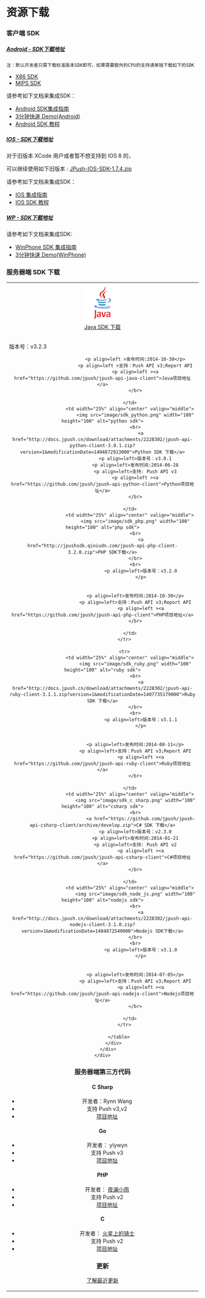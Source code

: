 <h1> 资源下载</h1>

### 客户端 SDK

##### [Android - SDK下载地址][0]

```
注：默认开发者只需下载标准版本SDK即可，如果需要额外的CPU的支持请单独下载如下的SDK
```
+ [X86 SDK](https://www.jpush.cn/downloads/sdk/android-with-x86/)
+ [MIPS SDK](https://www.jpush.cn/downloads/sdk/android-with-mips/)

请参考如下文档来集成SDK：

* [Android SDK集成指南][1]
* [3分钟快速 Demo(Android)][2]
* [Android SDK 教程][3]

##### [IOS - SDK下载地址][4]

对于旧版本 XCode 用户或者暂不想支持到 IOS 8 的，


可以继续使用如下旧版本 :
[ JPush-IOS-SDK-1.7.4.zip ](http://docs.jpush.cn/download/attachments/7864408/JPush-iOS-SDK-1.7.4.zip?version=1&modificationDate=1411121271000)


请参考如下文档来集成SDK：

* [IOS 集成指南][6]
* [IOS SDK 教程][7]

##### [WP - SDK下载地址][8]

请参考如下文档来集成SDK:

* [WinPhone SDK 集成指南][9]
* [3分钟快速 Demo(WinPhone)][10]


<div class="row">
    <div class="col-md-8"> <!-- left content -->
        <div class="panel panel-default">
            <div class="panel-heading">
                <h3 class="panel-title">服务器端 SDK 下载</h3>
            </div>
            <div class = "panel-content home_section">
            	<table width="100%">
            		<tr>
            			<td width="25%" align="center" valign="middle">
            				<img src="image/sdk_java.png" width="100" height="100" alt="java sdk">
            				<br>
            					<a href="http://docs.jpush.cn/download/attachments/2228302/jpush-client-3.2.3.zip?version=2&modificationDate=1415166491000">Java SDK 下载</a>
            				</br>
            				<br>
            					<p align=left>版本号：v3.2.3
            					</p>
            				
            			
            				<p align=left >发布时间:2014-10-30</p>
            				<p align=left >支持：Push API v3;Report API
            				<p align=left ><a href="https://github.com/jpush/jpush-api-java-client">Java项目地址</a>
            				</br>

            			</td>
            			<td width="25%" align="center" valign="middle">
            				<img src="image/sdk_python.png" width="100" height="100" alt="python sdk">
            				<br>
            					<a href="http://docs.jpush.cn/download/attachments/2228302/jpush-api-python-client-3.0.1.zip?version=1&modificationDate=1404872913000">Python SDK 下载</a>
            				<p align=left>版本号：v3.0.1
            				<p align=left>发布时间:2014-06-28
            				<p align=left>支持: Push API v3
            				<p align=left ><a href="https://github.com/jpush/jpush-api-python-client">Python项目地址</a>
            				</br>

            			</td>
            			<td width="25%" align="center" valign="middle">
            				<img src="image/sdk_php.png" width="100" height="100" alt="php sdk">
            				<br>
            					<a href="http://jpushsdk.qiniudn.com/jpush-api-php-client-3.2.0.zip">PHP SDK下载</a>
            				</br>
            				<br>
            					<p align=left>版本号：v3.2.0
            					</p>
            				
            			
            				<p align=left>发布时间:2014-10-30</p>
            				<p align=left>支持：Push API v3;Report API
            					<p align=left ><a href="https://github.com/jpush/jpush-api-php-client">PHP项目地址</a>
            				</br>

            			</td>
            		</tr>

            		<tr>
            			<td width="25%" align="center" valign="middle">
            				<img src="image/sdk_ruby.png" width="100" height="100" alt="ruby sdk">
            				<br>
            					<a href="http://docs.jpush.cn/download/attachments/2228302/jpush-api-ruby-client-3.1.1.zip?version=1&modificationDate=1407735179000">Ruby SDK 下载</a>
            				</br>
            				<br>
            					<p align=left>版本号：v3.1.1
            					</p>
            				
            			
            				<p align=left>发布时间:2014-08-11</p>
            				<p align=left>支持：Push API v3;Report API
            					<p align=left ><a href="https://github.com/jpush/jpush-api-ruby-client">Ruby项目地址</a>
            				</br>

            			</td>
            			<td width="25%" align="center" valign="middle">
            				<img src="image/sdk_c_sharp.png" width="100" height="100" alt="csharp sdk">
            				<br>
            					<a href="https://github.com/jpush/jpush-api-csharp-client/archive/develop.zip">C# SDK 下载</a>
            				<p align=left>版本号：v2.3.0
            				<p align=left>发布时间:2014-01-21
            				<p align=left>支持: Push API v2
            					<p align=left ><a href="https://github.com/jpush/jpush-api-csharp-client">C#项目地址</a>
            				</br>

            			</td>
            			<td width="25%" align="center" valign="middle">
            				<img src="image/sdk_node_js.png" width="100" height="100" alt="nodejs sdk">
            				<br>
            					<a href="http://docs.jpush.cn/download/attachments/2228302/jpush-api-nodejs-client-3.1.0.zip?version=1&modificationDate=1404872549000">Nodejs SDK下载</a>
            				</br>
            				<br>
            					<p align=left>版本号：v3.1.0
            					</p>
            				
            			
            				<p align=left>发布时间:2014-07-05</p>
            				<p align=left>支持：Push API v3;Report API
            					<p align=left ><a href="https://github.com/jpush/jpush-api-nodejs-client">Nodejs项目地址</a>
            				</br>

            			</td>
            		</tr>
            
            	</table>
            </div>
        </div>
    </div>
</div>


### 服务器端第三方代码

#### C Sharp

+ 开发者：Rynn Wang 
+ 支持 Push v3,v2 
+ [项目地址](https://jpush.codeplex.com/)

#### Go

+ 开发者： ylywyn
+ 支持 Push v3
+ [项目地址](https://github.com/ylywyn/jpush-api-go-client)

#### PHP

+ 开发者： [夜澜小雨](http://www.yelanxiaoyu.com)
+ 支持 Push v2
+ [项目地址](http://www.yelanxiaoyu.com/code/phonegap%E5%BC%80%E5%8F%91/jpush_push_php_server.html)

#### C

+ 开发者： [火星上的骑士](http://www.weibo.com/issacsonjj)
+ 支持 Push v2
+ [项目地址](https://github.com/issacsonjj/JPushDemo)


### 更新

[了解最近更新][11]

[0]: https://www.jpush.cn/downloads/sdk/android/
[1]: ../guideline/android_guide
[2]: ../guideline/android_3m
[3]: ../client/android_tutorials
[4]: http://www.jpush.cn/downloads/sdk/ios8
[5]: http://docs.jpush.cn/download/attachments/7864408/JPush-iOS-SDK-1.7.4.zip?version=1&modificationDate=1411121271000
[6]: ../guideline/ios_guide
[7]: ../client/ios_tutorials
[8]: https://www.jpush.cn/downloads/sdk/winphone/
[9]: ../guideline/winphone_guide
[10]: ../guideline/winphone_3m
[11]: ../updates

